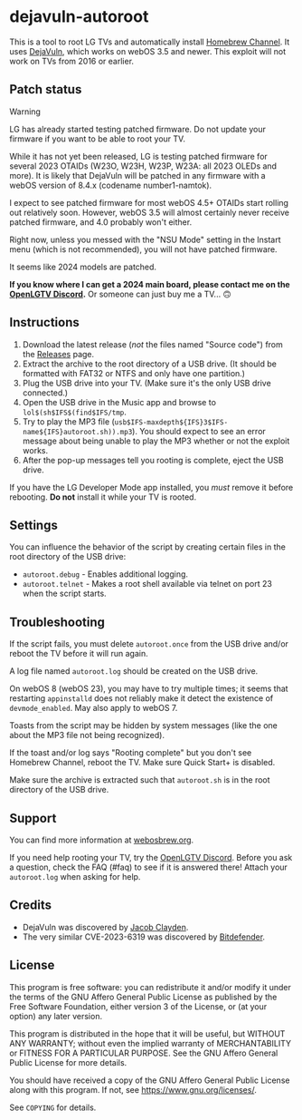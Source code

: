 # dejavuln-autoroot

This is a tool to root LG TVs and automatically install
[Homebrew Channel](https://github.com/webosbrew/webos-homebrew-channel).
It uses [DejaVuln](https://twitter.com/jcxdev/status/1781668313958945132),
which works on webOS 3.5 and newer. This exploit will not work on TVs from
2016 or earlier.

## Patch status

> [!WARNING]
> LG has already started testing patched firmware. Do not update your
> firmware if you want to be able to root your TV.

While it has not yet been released, LG is testing patched firmware for several
2023 OTAIDs (W23O, W23H, W23P, W23A: all 2023 OLEDs and more). It is likely
that DejaVuln will be patched in any firmware with a webOS version of 8.4.x
(codename number1-namtok).

I expect to see patched firmware for most webOS 4.5+ OTAIDs start rolling out
relatively soon. However, webOS 3.5 will almost certainly never receive
patched firmware, and 4.0 probably won't either.

Right now, unless you messed with the "NSU Mode" setting in the Instart menu
(which is not recommended), you will not have patched firmware.

It seems like 2024 models are patched.

**If you know where I can get a 2024 main board, please contact me on the
[OpenLGTV Discord](https://discord.gg/hXMHAgJC5R).** Or someone can just buy
me a TV... 🙃

## Instructions

1. Download the latest release (*not* the files named "Source code") from the
   [Releases](https://github.com/throwaway96/dejavuln-autoroot/releases)
   page.
2. Extract the archive to the root directory of a USB drive. (It should be
   formatted with FAT32 or NTFS and only have one partition.)
3. Plug the USB drive into your TV. (Make sure it's the only USB drive
   connected.)
4. Open the USB drive in the Music app and browse to
   `lol$(sh$IFS$(find$IFS/tmp`.
5. Try to play the MP3 file
   (`usb$IFS-maxdepth${IFS}3$IFS-name${IFS}autoroot.sh)).mp3`). You should
   expect to see an error message about being unable to play the MP3 whether
   or not the exploit works.
6. After the pop-up messages tell you rooting is complete, eject the USB
   drive.

If you have the LG Developer Mode app installed, you *must* remove it before
rebooting. **Do not** install it while your TV is rooted.

## Settings

You can influence the behavior of the script by creating certain files in the
root directory of the USB drive:

* `autoroot.debug` - Enables additional logging.
* `autoroot.telnet` - Makes a root shell available via telnet on port 23 when
  the script starts.

## Troubleshooting

If the script fails, you must delete `autoroot.once` from the USB drive and/or
reboot the TV before it will run again.

A log file named `autoroot.log` should be created on the USB drive.

On webOS 8 (webOS 23), you may have to try multiple times; it seems that
restarting `appinstalld` does not reliably make it detect the existence of
`devmode_enabled`. May also apply to webOS 7.

Toasts from the script may be hidden by system messages (like the one about
the MP3 file not being recognized).

If the toast and/or log says "Rooting complete" but you don't see Homebrew
Channel, reboot the TV. Make sure Quick Start+ is disabled.

Make sure the archive is extracted such that `autoroot.sh` is in the root
directory of the USB drive.

## Support

You can find more information at [webosbrew.org](https://www.webosbrew.org/).

If you need help rooting your TV, try the
[OpenLGTV Discord](https://discord.gg/hXMHAgJC5R). Before you ask a question,
check the FAQ (#faq) to see if it is answered there! Attach your `autoroot.log`
when asking for help.

## Credits

* DejaVuln was discovered by [Jacob Clayden](https://jacobcx.dev/).
* The very similar CVE-2023-6319 was discovered by
  [Bitdefender](https://www.bitdefender.com/blog/labs/vulnerabilities-identified-in-lg-webos/).

## License

This program is free software: you can redistribute it and/or modify it under
the terms of the GNU Affero General Public License as published by the Free
Software Foundation, either version 3 of the License, or (at your option) any
later version.

This program is distributed in the hope that it will be useful, but WITHOUT ANY
WARRANTY; without even the implied warranty of MERCHANTABILITY or FITNESS FOR A
PARTICULAR PURPOSE. See the GNU Affero General Public License for more details.

You should have received a copy of the GNU Affero General Public License along
with this program. If not, see <https://www.gnu.org/licenses/>.

See `COPYING` for details.
